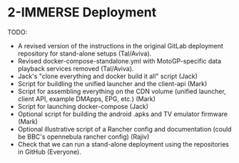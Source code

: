 # 2-IMMERSE Deployment

TODO:

- A revised version of the instructions in the original GitLab deployment repository for stand-alone setups (Tal/Aviva).
- Revised docker-compose-standalone.yml with MotoGP-specific data playback services removed (Tal/Aviva).
- Jack's "clone everything and docker build it all" script (Jack)
- Script for buildling the unified launcher and the client-api (Mark)
- Script for assembling everything on the CDN volume (unified launcher, client API, example DMApps, EPG, etc.) (Mark)
- Script for launching docker-compose (Jack)
- Optional script for building the android .apks and TV emulator firmware (Mark)
- Optional illustrative script of a Rancher config and documentation (could be BBC's opennebula rancher config) (Rajiv)
- Check that we can run a stand-alone deployment using the repositories in GitHub (Everyone).